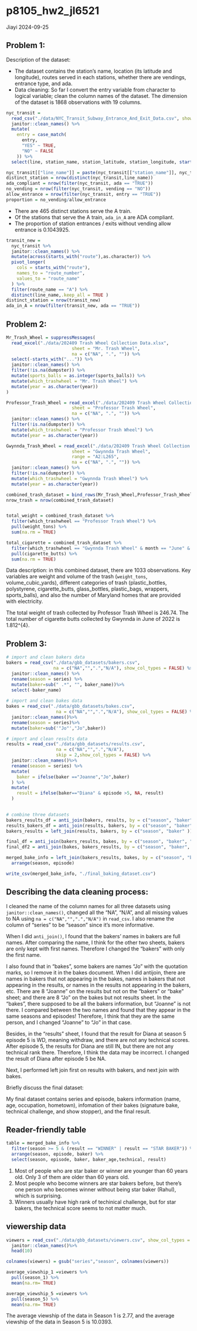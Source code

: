 p8105_hw2_jl6521
================
Jiayi
2024-09-25

## Problem 1:

Description of the dataset:

- The dataset contains the station’s name, location (its latitude and
  longitude), routes served in each stations, whether there are
  vendings, entrance type, and ada.
- Data cleaning: So far I convert the entry variable from character to
  logical variable; clean the column names of the dataset. The dimension
  of the dataset is 1868 observations with 19 columns.

``` r
nyc_transit = 
  read_csv("./data/NYC_Transit_Subway_Entrance_And_Exit_Data.csv", show_col_types = FALSE) %>%
  janitor::clean_names() %>% 
  mutate(
    entry = case_match(
      entry,
      "YES" ~ TRUE,
      "NO" ~ FALSE
    )) %>%
  select(line, station_name, station_latitude, station_longitude, starts_with("route"), entry, vending, entrance_type, ada)
```

``` r
nyc_transit[["line_name"]] = paste(nyc_transit[["station_name"]], nyc_transit[["line"]], sep = " ")
distinct_station = nrow(distinct(nyc_transit,line_name))
ada_compliant = nrow(filter(nyc_transit, ada == "TRUE"))
no_vending = nrow(filter(nyc_transit, vending == "NO"))
allow_entrance = nrow(filter(nyc_transit, entry == "TRUE"))
proportion = no_vending/allow_entrance
```

- There are 465 distinct stations serve the A train.
- Of the stations that serve the A train, `ada_in_A` are ADA compliant.
- The proportion of station entrances / exits without vending allow
  entrance is 0.1043925.

``` r
transit_new = 
  nyc_transit %>%
  janitor::clean_names() %>% 
  mutate(across(starts_with("route"),as.character)) %>% 
  pivot_longer(
    cols = starts_with("route"),
    names_to = "route_number", 
    values_to = "route_name"
  ) %>% 
  filter(route_name == "A") %>% 
  distinct(line_name,.keep_all = TRUE )
distinct_station = nrow(transit_new)
ada_in_A = nrow(filter(transit_new, ada == "TRUE"))
```

## Problem 2:

``` r
Mr_Trash_Wheel = suppressMessages(
  read_excel("./data/202409 Trash Wheel Collection Data.xlsx",
                         sheet = "Mr. Trash Wheel",
                         na = c("NA", ".", "")) %>% 
  select(-starts_with("...")) %>%
  janitor::clean_names() %>% 
  filter(!is.na(dumpster)) %>% 
  mutate(sports_balls = as.integer(sports_balls)) %>%
  mutate(which_trashwheel = "Mr. Trash Wheel") %>%
  mutate(year = as.character(year))
)

Professor_Trash_Wheel = read_excel("./data/202409 Trash Wheel Collection Data.xlsx",
                         sheet = "Professor Trash Wheel",
                         na = c("NA", ".", "")) %>% 
  janitor::clean_names() %>%
  filter(!is.na(dumpster)) %>%   
  mutate(which_trashwheel = "Professor Trash Wheel") %>%
  mutate(year = as.character(year))

Gwynnda_Trash_Wheel = read_excel("./data/202409 Trash Wheel Collection Data.xlsx",
                         sheet = "Gwynnda Trash Wheel",
                         range = "A2:L265",
                         na = c("NA", ".", "")) %>% 
  janitor::clean_names() %>%
  filter(!is.na(dumpster)) %>% 
  mutate(which_trashwheel = "Gwynnda Trash Wheel") %>%
  mutate(year = as.character(year))

combined_trash_dataset = bind_rows(Mr_Trash_Wheel,Professor_Trash_Wheel,Gwynnda_Trash_Wheel)
nrow_trash = nrow(combined_trash_dataset) 


total_weight = combined_trash_dataset %>% 
  filter(which_trashwheel == "Professor Trash Wheel") %>%
  pull(weight_tons) %>%
  sum(na.rm = TRUE)

total_cigarette = combined_trash_dataset %>% 
  filter(which_trashwheel == "Gwynnda Trash Wheel" & month == "June" & year == 2022) %>%
  pull(cigarette_butts) %>% 
  sum(na.rm = TRUE)
```

Data description: in this combined dataset, there are 1033 observations.
Key variables are weight and volume of the trash (`weight_tons`,
volume_cubic_yards), different categories of trash (plastic_bottles,
polystyrene, cigarette_butts, glass_bottles, plastic_bags, wrappers,
sports_balls), and also the number of Maryland homes that are provided
with electricity.

The total weight of trash collected by Professor Trash Wheel is 246.74.
The total number of cigarette butts collected by Gwynnda in June of 2022
is 1.812^{4}.

## Problem 3:

``` r
# import and clean bakers data
bakers = read_csv("./data/gbb_datasets/bakers.csv",
                  na = c("NA","",".","N/A"), show_col_types = FALSE) %>%  
  janitor::clean_names() %>% 
  rename(season = series) %>% 
  mutate(baker=sub(" .*", "", baker_name))%>% 
  select(-baker_name)
  
# import and clean bakes data
bakes = read_csv("./data/gbb_datasets/bakes.csv",
                   na = c("NA","",".","N/A"), show_col_types = FALSE) %>% 
  janitor::clean_names()%>% 
  rename(season = series)%>% 
  mutate(baker=sub('"Jo"',"Jo",baker))

# import and clean results data
results = read_csv("./data/gbb_datasets/results.csv",
                   na = c("NA","",".","N/A"),
                   skip = 2,show_col_types = FALSE) %>% 
  janitor::clean_names()%>% 
  rename(season = series) %>% 
  mutate(
    baker = ifelse(baker =="Joanne","Jo",baker)
  ) %>%
  mutate(
    result = ifelse(baker=="Diana" & episode >5, NA, result)
  )
  

# combine three datasets 
bakers_results_df = anti_join(bakers, results, by = c("season", "baker" ))
results_bakers_df = anti_join(results, bakers, by = c("season", "baker" ))
bakers_results = left_join(results, bakers, by = c("season", "baker" ))

final_df = anti_join(bakers_results, bakes, by = c("season", "baker", "episode"))
final_df2 = anti_join(bakes, bakers_results, by = c("season", "baker", "episode"))

merged_bake_info = left_join(bakers_results, bakes, by = c("season", "baker", "episode"))%>% 
  arrange(season, episode) 

write_csv(merged_bake_info, "./final_baking_dataset.csv")
```

## Describing the data cleaning process:

I cleaned the name of the column names for all three datasets using
`janitor::clean_names()`, changed all the “NA”, “N/A”, and all missing
values to NA using `na = c("NA","",".","N/A")` in `read_csv`. I also
rename the column of “series” to be “season” since it’s more
informative.

When I did `anti_join()`, I found that the bakers’ names in bakers are
full names. After comparing the name, I think for the other two sheets,
bakers are only kept with first names. Therefore I changed the “bakers”
with only the first name.

I also found that in “bakes”, some bakers are names “Jo” with the
quotation marks, so I remove it in the bakes document. When I did
antijoin, there are names in bakers that not appearing in the bakes,
names in bakers that not appearing in the results, or names in the
results not appearing in the bakers, etc. There are 8 “Joanne” on the
results but not on the “bakers” or “bake” sheet; and there are 8 “Jo” on
the bakes but not results sheet. In the “bakes”, there supposed to be
all the bakers information, but “Joanne” is not there. I compared
between the two names and found that they appear in the same seasons and
episodes! Therefore, I think that they are the same person, and I
changed “Joanne” to “Jo” in that case.

Besides, in the “results” sheet, I found that the result for Diana at
season 5 episode 5 is WD, meaning withdraw, and there are not any
technical scores. After episode 5, the results for Diana are still IN,
but there are not any technical rank there. Therefore, I think the data
may be incorrect. I changed the result of Diana after episode 5 be NA.

Next, I performed left join first on results with bakers, and next join
with bakes.

Briefly discuss the final dataset:

My final dataset contains series and episode, bakers information (name,
age, occupation, hometown), infomation of their bakes (signature bake,
technical challenge, and show stopper), and the final result.

## Reader-friendly table

``` r
table = merged_bake_info %>% 
  filter(season >= 5 & (result == "WINNER" | result == "STAR BAKER")) %>% 
  arrange(season, episode, baker) %>%
  select(season, episode, baker, baker_age,technical, result)
```

1.  Most of people who are star baker or winner are younger than 60
    years old. Only 3 of them are older than 60 years old.
2.  Most people who become winners are star bakers before, but there’s
    one person who becomes winner without being star baker (Rahul),
    which is surprising.
3.  Winners usually have high rank of techinical challenge, but for star
    bakers, the technical score seems to not matter much.

## viewership data

``` r
viewers = read_csv("./data/gbb_datasets/viewers.csv", show_col_types = FALSE) %>% 
  janitor::clean_names()%>%
  head(10) 

colnames(viewers) = gsub("series","season", colnames(viewers))

average_viewship_1 =viewers %>% 
  pull(season_1) %>% 
  mean(na.rm= TRUE)

average_viewship_5 =viewers %>% 
  pull(season_5) %>% 
  mean(na.rm= TRUE)
```

The average viewship of the data in Season 1 is 2.77, and the average
viewship of the data in Season 5 is 10.0393.
